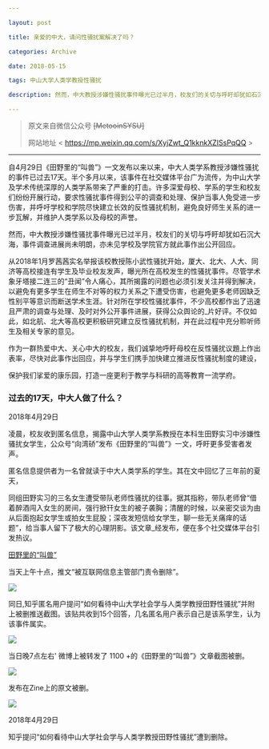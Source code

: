 ```yaml
---

layout: post

title: 亲爱的中大，请问性骚扰案解决了吗？

categories: Archive

date: 2018-05-15

tags: 中山大学人类学教授性骚扰

description: 然而，中大教授涉嫌性骚扰事件曝光已过半月，校友们的关切与呼盱却犹如石沉大海，事件调查进展尚未明朗，亦未见学校及学院官方就此事作出公开回应。

---
```


> 原文来自微信公众号 ~~[MetooinSYSU]~~
> 
> 网站地址 < https://mp.weixin.qq.com/s/XyjZwt_Q1kknkXZISsPqQQ >
---

自4月29日《田野里的“叫兽”》一文发布以来以来，中大人类学系教授涉嫌性骚扰的事件已过去17天。半个多月以来，该事件在社交媒体平台广为流传，为中山大学及学术传统深厚的人类学系带来了严重的打击。许多深爱母校、学系的学生和校友们纷纷开展行动，要求性骚扰事件得到公平的调查和处理、保护当事人免受进一步伤害，并呼吁学校和学院尽快建立长效的反性骚扰机制，避免良好师生关系的进一步瓦解，并维护人类学系以及母校的声誉。

然而，中大教授涉嫌性骚扰事件曝光已过半月，校友们的关切与呼盱却犹如石沉大海，事件调查进展尚未明朗，亦未见学校及学院官方就此事作出公开回应。

从2018年1月罗茜茜实名举报该校教授陈小武性骚扰开始，厦大、北大、人大、同济等高校接连有学生及毕业校友发声，曝光所在高校发生的性骚扰事件。尽管学术象牙塔接二连三的“丑闻”令人痛心，其所揭露的问题也必须引发关注并得到解决，以避免有更多学生在师生不对等的权力关系之下遭受伤害，也避免更多老师因缺乏性别平等意识而断送学术生涯。针对所在学校性骚扰事件，不少高校都作出了迅速且严肃的调查与处理、及时对外公开事件进展，获得公众舆论的_片好评。不仅如此，如北航、北大等高校更积极研究建立反性骚扰机制，并在此过程中充分聆听师生及相关专家的意见。

作为一群热爱中大、关心中大的校友，我们诚挚地呼盱母校在反性骚扰议題上作出表率，尽快对此事作出回应，并与学生们携手加快建立推进反性骚扰制度的建设，

保护我们挲爱的康乐园，打造一座更利于教学与科研的高等教育一流学府。

### 过去的17天，中大人做了什么？

2018年4月29日

凌晨，校友收到匿名信息，揭露中山大学人类学系教授在本科生田野实习中涉嫌性骚扰女学生，公众号“向湾硚”发布《田野里的“叫兽”》一文，呼盱更多受害者发声。

匿名信息提供者为一名曾就读于中大人类学系的学生。其在文中回忆了三年前的夏天，

同组田野实习的三名女生遭受带队老师性骚扰的往事。据其指称，带队老师曾“借着醉酒闯入女生的房间，强行掀幵女生的被子袭胸；清醒的时候，以亲密交谈为由从后面抱起女学生或拍女生屁股；深夜发短信给女学生，聊一些无关痛痒的话题”，给当事人留下了极大的心理阴影。该文章_经发布，便在多个社交媒体平台引发热议。

[田野里的“叫兽”](https://terminus2049.github.io/archive/2018/04/28/Zhong-Da-anthropology.html)

当天上午十点，推文“被互联网信息主管部门责令删除”。

![](https://i.imgur.com/WNZekuP.png)

同日,知乎匿名用户提问“如何看待中山大学社会学与人类学教授田野性骚扰”并附上被删推送截图。该贴共收到15个回答，几名匿名用户表示自己是该系学生，认为该事件属实。

![](https://i.imgur.com/wI5ybkA.png)

当日晚7点左右' 微博上被转发了 1100 +的《田野里的“叫兽”》文章截图被删。

![](https://i.imgur.com/FKMKV1v.png)

发布在Zine上的原文被删。

![](https://i.imgur.com/RJHFR5v.png)

2018年4月29日

知乎提问“如何看待中山大学社会学与人类学教授田野性骚扰”遭到删除。
